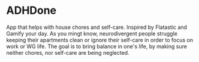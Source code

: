 # ADHDone

App that helps with house chores and self-care. Inspired by Flatastic and Gamify your day. As you mingt know, neurodivergent people struggle keeping their apartments clean or ignore their self-care in order to focus on work or WG life. The goal is to bring balance in one's life, by making sure neither chores, nor self-care are being neglected.
